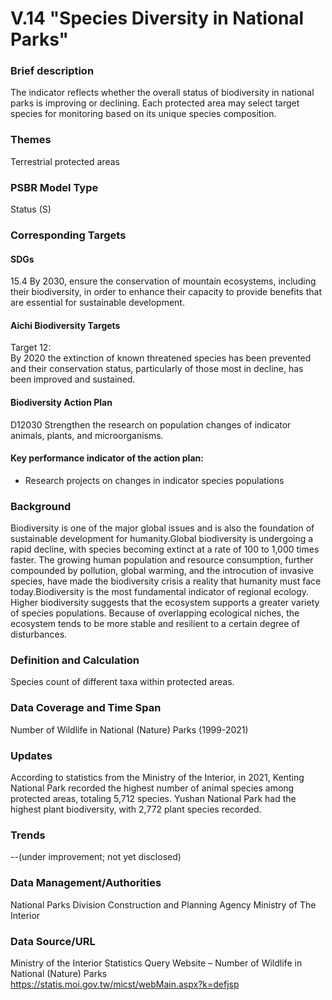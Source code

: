 # V.14 "Species Diversity in National Parks"

<script type="text/javascript" src="http://cdn.mathjax.org/mathjax/latest/MathJax.js?config=TeX-AMS-MML_HTMLorMML"></script>

### Brief description
The indicator reflects whether the overall status of biodiversity in national parks is improving or declining. Each protected area may select target species for monitoring based on its unique species composition.

### Themes
Terrestrial protected areas
### PSBR Model Type
Status (S)
### Corresponding Targets
#### SDGs
15.4 By 2030, ensure the conservation of mountain ecosystems, including their biodiversity, in order to enhance their capacity to provide benefits that are essential for sustainable development.
#### Aichi Biodiversity Targets
Target 12:<br> By 2020 the extinction of known threatened species has been prevented and their conservation status, particularly of those most in decline, has been improved and sustained.
#### Biodiversity Action Plan
D12030 Strengthen the research on population changes of indicator animals, plants, and microorganisms.
#### Key performance indicator of the action plan:
* Research projects on changes in indicator species populations
### Background
Biodiversity is one of the major global issues and is also the foundation of sustainable development for humanity.Global biodiversity is undergoing a rapid decline, with species becoming extinct at a rate of 100 to 1,000 times faster. The growing human population and resource consumption, further compounded by pollution, global warming, and the introcution of invasive species, have made the biodiversity crisis a reality that humanity must face today.Biodiversity is the most fundamental indicator of regional ecology. Higher biodiversity suggests that the ecosystem supports a greater variety of species populations. Because of overlapping ecological niches, the ecosystem tends to be more stable and resilient to a certain degree of disturbances.
### Definition and Calculation
Species count of different taxa within protected areas.
### Data Coverage and Time Span
Number of Wildlife in National (Nature) Parks (1999-2021)
### Updates
According to statistics from the Ministry of the Interior, in 2021, Kenting National Park recorded the highest number of animal species among protected areas, totaling 5,712 species. Yushan National Park had the highest plant biodiversity, with 2,772 plant species recorded.
### Trends
--(under improvement; not yet disclosed)
### Data Management/Authorities
National Parks Division Construction and Planning Agency Ministry of The Interior
### Data Source/URL
Ministry of the Interior Statistics Query Website – Number of Wildlife in National (Nature) Parks<br> https://statis.moi.gov.tw/micst/webMain.aspx?k=defjsp
